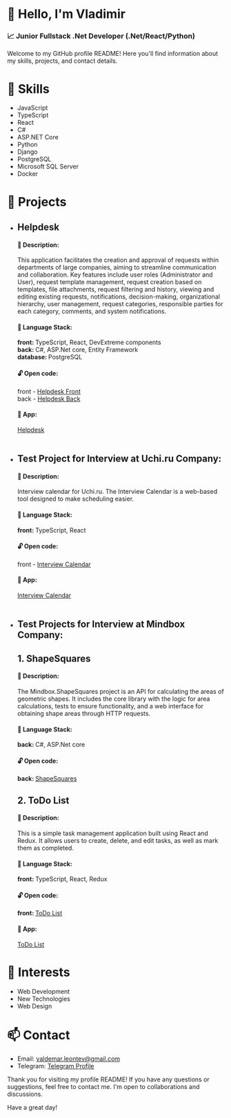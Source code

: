 <div>
    <div>
        <h1>👋 Hello, I'm Vladimir</h1>
        <h3>📈 Junior Fullstack .Net Developer (.Net/React/Python)</h2>
        <p>Welcome to my GitHub profile README! Here you'll find information about my skills, projects, and contact details.</p>
    </div>
    <div>
        <h1>🔧 Skills</h2>
        <ul>
            <li>JavaScript</li>
            <li>TypeScript</li>
            <li>React</li>
            <li>C#</li>
            <li>ASP.NET Core</li>
            <li>Python</li>
            <li>Django</li>
            <li>PostgreSQL</li>
            <li>Microsoft SQL Server</li>
            <li>Docker</li>
        </ul>
    </div>
    <div>
        <h1>💼 Projects</h2>
        <ul>
            <li>
                <h2>Helpdesk</h2>
                <h4>📝 Description: </h4>
                This application facilitates the creation and approval of requests within departments of large companies, aiming to streamline communication and collaboration. Key features include user roles (Administrator and User), request template management, request creation based on templates, file attachments, request filtering and history, viewing and editing existing requests, notifications, decision-making, organizational hierarchy, user management, request categories, responsible parties for each category, comments, and system notifications.
                <h4>🚀 Language Stack: </h3>
                <b>front: </b>TypeScript, React, DevExtreme components
                <br />
                <b>back: </b> C#, ASP.Net core, Entity Framework
                <br />
                <b>database: </b> PostgreSQL
                <h4>🔓 Open code: </h4>
                front - <a href="https://github.com/valdemar-leontev/helpdesk-front">Helpdesk Front</a>
                <br />
                back - <a href="https://github.com/valdemar-leontev/helpdesk-back">Helpdesk Back</a>
                <h4>📱 App: </h4> 
                <a href="">Helpdesk</a>
            </li>
            <br />
            <li>
                <h2>Test Project for Interview at Uchi.ru Company:</h2>
                    <h4>📝 Description: </h4>
                    Interview calendar for Uchi.ru. The Interview Calendar is a web-based tool designed to make scheduling easier.
                    <h4>🚀 Language Stack: </h3>
                    <b>front: </b>TypeScript, React
                    <h4>🔓 Open code: </h4>
                    front - <a href="https://github.com/valdemar-leontev/uchi-ru-interview-calendar-front">Interview Calendar</a>
                    <h4>📱 App: </h4> 
                    <a href="https://uchi-ru-interview-calendar.netlify.app/">Interview Calendar</a>
            </li>
            <br />
            <li>
                    <h2>Test Projects for Interview at Mindbox Company: </h2>
                    <h2>1. ShapeSquares</h2>
                    <h4>📝 Description: </h4>
                    The Mindbox.ShapeSquares project is an API for calculating the areas of geometric shapes. It includes the core library with the logic for area calculations, tests to ensure functionality, and a web interface for obtaining shape areas through HTTP requests.
                    <h4>🚀 Language Stack: </h3>
                    <b>back: </b>C#, ASP.Net core
                    <h4>🔓 Open code: </h4>
                    <b>back: </b> <a href="https://github.com/valdemar-leontev/Mindbox.ShapeSquares">ShapeSquares</a>
                    <h2>2. ToDo List</h2>
                    <h4>📝 Description: </h4>
                    This is a simple task management application built using React and Redux. It allows users to create, delete, and edit tasks, as well as mark them as completed.
                    <h4>🚀 Language Stack: </h3>
                    <b>front: </b>TypeScript, React, Redux
                    <h4>🔓 Open code: </h4>
                    <b>front: </b> <a href="https://github.com/valdemar-leontev/mindbox-todo">ToDo List</a>
                    <h4>📱 App: </h4> 
                    <a href="https://mindbox-todo.netlify.app/">ToDo List</a>
            </li>
        </ul>
    </div>
    <div>
        <h1>🌱 Interests</h1>
        <ul>
            <li>Web Development</li>
            <li>New Technologies</li>
            <li>Web Design</li>
        </ul>
    </div>
    <div>
        <h1>📫 Contact</h1>
        <ul>
        <li>Email: <a href="mailto:valdemar.leontev@gmail.com">valdemar.leontev@gmail.com</a></li>
        <li>Telegram: <a href="https://t.me/Mr_LeonWhite">Telegram Profile</a></li>
        </ul>
    </div>
    <div>
        <p>Thank you for visiting my profile README! If you have any questions or suggestions, feel free to contact me. I'm open to collaborations and discussions.</p>
        <p>Have a great day!</p>
    </div>
</div>
